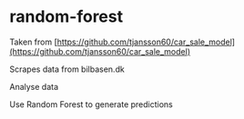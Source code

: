 # random-forest

Taken from [https://github.com/tjansson60/car_sale_model](https://github.com/tjansson60/car_sale_model)

Scrapes data from bilbasen.dk

Analyse data

Use Random Forest to generate predictions
